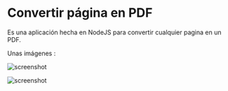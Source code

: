# Convertir página en PDF

 Es una aplicación hecha en NodeJS para convertir cualquier pagina en un PDF.

Unas imágenes : 

![screenshot](https://blogger.googleusercontent.com/img/b/R29vZ2xl/AVvXsEiObhZVWeg7SDtDnNEODeTinGGdSbqU56Qw8ka9WSV2GymI4A3wSGAxqmRVyJEfdyzSV2gGfZScSopo6MVe4NeymL5sz8chKz-5vwLNsWEqpNaQ_Z0hIfH6BcOtwGGWqeDlEQ0BoBNIfdPC1IHEei5dEqFRjyrnfvBr-YA0zJVPpUmfj1SDVsski84R/s1914/con1.png)

![screenshot](https://blogger.googleusercontent.com/img/b/R29vZ2xl/AVvXsEj_V8RtHKIrem3E-Ebq7rO8LKafrrjB-RfdRxbdhhbOoidFCbX3cgQgigOSdzf5YwVdHqMIsYLfwNP5EBzVovQrC1E2pmtS2EDPjFMD2ExmPsT5rTi0INhVbJJIzPpBUM5MrGUyut0gZgCeVVd0cvNwzuSC2a2MJa7eell3KIx4hsAVCfQvRcrA_Mgt/s1899/con2.png)
